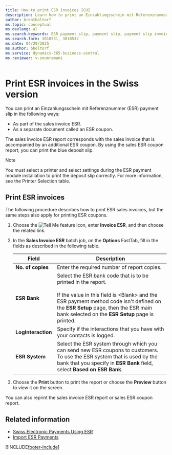 ```yaml
---
title: How to print ESR invoices [CH]
description: Learn how to print an Einzahlungsschein mit Referenznummer (ESR) payment slip invoices and coupons.
author: brentholtorf
ms.topic: conceptual
ms.devlang: al
ms.search.keywords: ESR payment slip, payment slip, payment slip invoice, payment slip coupon, Swiss version
ms.search.form: 3010531, 3010532
ms.date: 04/29/2025
ms.author: bholtorf
ms.service: dynamics-365-business-central
ms.reviewer: v-soumramani
---
```


# Print ESR invoices in the Swiss version

You can print an Einzahlungsschein mit Referenznummer (ESR) payment slip in the following ways:  

- As part of the sales invoice ESR.  
- As a separate document called an ESR coupon.  

The sales invoice ESR report corresponds with the sales invoice that is accompanied by an additional ESR coupon. By using the sales ESR coupon report, you can print the blue deposit slip.  

> [!NOTE]  
> You must select a printer and select settings during the ESR payment module installation to print the deposit slip correctly. For more information, see the Printer Selection table.   

## Print ESR invoices

The following procedure describes how to print ESR sales invoices, but the same steps also apply for printing ESR coupons.

1. Choose the ![Tell Me feature](../../media/ui-search/search_small.png "Tell me what you want to do") icon, enter **Invoice ESR**, and then choose the related link.  
1. In the **Sales Invoice ESR** batch job, on the **Options** FastTab, fill in the fields as described in the following table.  

    |Field|Description|  
    |---------------------------------|---------------------------------------|  
    |**No. of copies**|Enter the required number of report copies.|  
    |**ESR Bank**|Select the ESR bank code that is to be printed in the report.<br><br/> If the value in this field is \<Blank\> and the ESR payment method code isn't defined on the **ESR Setup** page, then the ESR main bank selected on the **ESR Setup** page is printed.|  
    |**LogInteraction**|Specify if the interactions that you have with your contacts is logged.|  
    |**ESR System**|Select the ESR system through which you can send new ESR coupons to customers. To use the ESR system that is used by the bank that you specify in **ESR Bank** field, select **Based on ESR Bank**.|  

1. Choose the **Print** button to print the report or choose the **Preview** button to view it on the screen.  

You can also reprint the sales invoice ESR report or sales ESR coupon report.  

## Related information

- [Swiss Electronic Payments Using ESR](swiss-electronic-payments-using-esr.md)
- [Import ESR Payments](how-to-import-esr-payments.md)

[!INCLUDE[footer-include](../../includes/footer-banner.md)]
